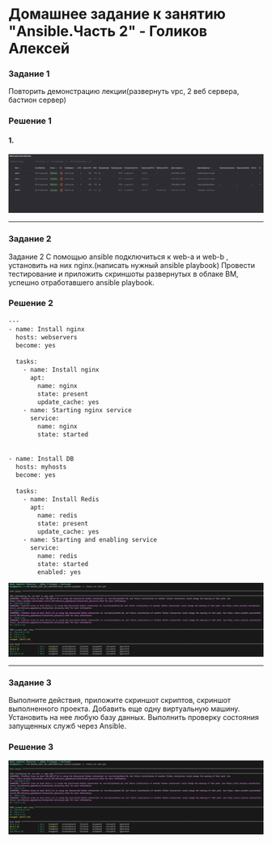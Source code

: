 # Домашнее задание к занятию "Ansible.Часть 2" - Голиков Алексей

### Задание 1

Повторить демонстрацию лекции(развернуть vpc, 2 веб сервера, бастион сервер)

### Решение 1
#### 1. 

![Задание 1](https://github.com/donz-tt/donz-netology-homework/blob/homework_7_3/img/ДЗ-7.4-2.1.jpg)

---

### Задание 2
Задание 2
С помощью ansible подключиться к web-a и web-b , установить на них nginx.(написать нужный ansible playbook)
Провести тестирование и приложить скриншоты развернутых в облаке ВМ, успешно отработавшего ansible playbook.

### Решение 2
```
---
- name: Install nginx
  hosts: webservers
  become: yes

  tasks:
    - name: Install nginx
      apt:
        name: nginx
        state: present
        update_cache: yes
    - name: Starting nginx service
      service:
        name: nginx
        state: started
  

- name: Install DB
  hosts: myhosts
  become: yes

  tasks:
    - name: Install Redis
      apt:
        name: redis
        state: present
        update_cache: yes
    - name: Starting and enabling service
      service:
        name: redis
        state: started
        enabled: yes
```
![Задание 2](https://github.com/donz-tt/donz-netology-homework/blob/homework_7_3/img/ДЗ-7.4-2.2.jpg)

---

### Задание 3

Выполните действия, приложите скриншот скриптов, скриншот выполненного проекта.
Добавить еще одну виртуальную машину.
Установить на нее любую базу данных.
Выполнить проверку состояния запущенных служб через Ansible.

### Решение 3

![Задание 3](https://github.com/donz-tt/donz-netology-homework/blob/homework_7_3/img/ДЗ-7.4-2.2.jpg)


